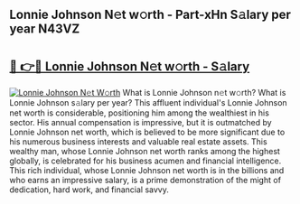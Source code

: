 ## Lonnie Johnson N𝚎t w𝚘rth - Part-xHn S𝚊lary per year N43VZ

# <h2><a href="http://gc3por.nevu.top/?p=Lonnie+Johnson">🔗 👉🔴 Lonnie Johnson N𝚎t w𝚘rth - S𝚊lary</a></h2>

[![Lonnie Johnson N𝚎t W𝚘rth](https://i.imgur.com/Oavwk0R.jpeg)](http://gc3por.nevu.top/?p=Lonnie+Johnson)
What is Lonnie Johnson n𝚎t w𝚘rth? What is Lonnie Johnson s𝚊lary per year?
This affluent individual's Lonnie Johnson net worth is considerable, positioning him among the wealthiest in his sector. His annual compensation is impressive, but it is outmatched by Lonnie Johnson net worth, which is believed to be more significant due to his numerous business interests and valuable real estate assets. This wealthy man, whose Lonnie Johnson net worth ranks among the highest globally, is celebrated for his business acumen and financial intelligence. This rich individual, whose Lonnie Johnson net worth is in the billions and who earns an impressive salary, is a prime demonstration of the might of dedication, hard work, and financial savvy.
